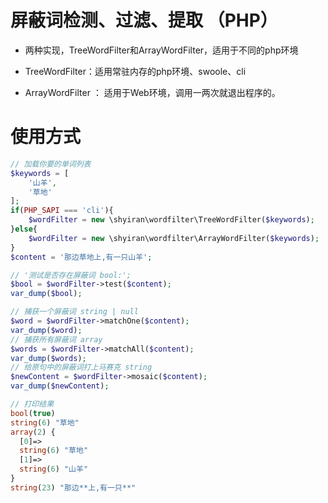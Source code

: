# 屏蔽词检测、过滤、提取 （PHP）
- 两种实现，TreeWordFilter和ArrayWordFilter，适用于不同的php环境

- TreeWordFilter：适用常驻内存的php环境、swoole、cli
- ArrayWordFilter ： 适用于Web环境，调用一两次就退出程序的。

# 使用方式

```php
// 加载你要的单词列表
$keywords = [
    '山羊',
    '草地'
];
if(PHP_SAPI === 'cli'){
    $wordFilter = new \shyiran\wordfilter\TreeWordFilter($keywords);
}else{
    $wordFilter = new \shyiran\wordfilter\ArrayWordFilter($keywords);
}
$content = '那边草地上,有一只山羊';

// '测试是否存在屏蔽词 bool:';
$bool = $wordFilter->test($content);
var_dump($bool);

// 捕获一个屏蔽词 string | null
$word = $wordFilter->matchOne($content);
var_dump($word);
// 捕获所有屏蔽词 array
$words = $wordFilter->matchAll($content);
var_dump($words);
// 给原句中的屏蔽词打上马赛克 string
$newContent = $wordFilter->mosaic($content);
var_dump($newContent);

// 打印结果
bool(true)
string(6) "草地"
array(2) {
  [0]=>
  string(6) "草地"
  [1]=>
  string(6) "山羊"
}
string(23) "那边**上,有一只**"

```

